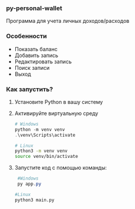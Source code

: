 ### py-personal-wallet
Программа для учета личных доходов/расходов
### Особенности
 - Показать баланс
 - Добавить запись
 - Редактировать запись
 - Поиск записи
 - Выход

### Как запустить?
1. Установите Python в вашу систему
2. Активируйте виртуальную среду
    ```powershell
    # Windows
    python -m venv venv
    .\venv\Scripts\activate
    ```
    ```sh
    # Linux
    python3 -m venv venv
    source venv/bin/activate
    ```
3. Запустите код с помощью команды:
   ```powershell
    #Windows
    py app.py
    ```
    
    ```sh
    #Linux
    python3 main.py
    ```
